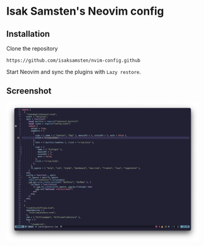 # Isak Samsten's Neovim config

## Installation

Clone the repository

    https://github.com/isaksamsten/nvim-config.github

Start Neovim and sync the plugins with `Lazy restore`.

## Screenshot

![alt text](./screenshot.png)
